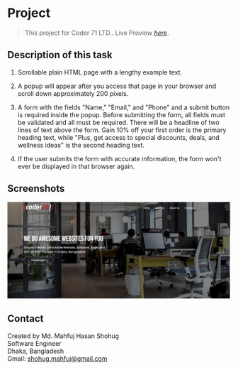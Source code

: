 # Project 
> This project for Coder 71 LTD.. 
> Live Proview [_here_](https://mahfuj-shohug.github.io/Coder71Project/). 
## Description of this task
1. Scrollable plain HTML page with a lengthy example text.

2. A popup will appear after you access that page in your browser and scroll down approximately 200 pixels.

3. A form with the fields "Name," "Email," and "Phone" and a submit button is required inside the popup.
Before submitting the form, all fields must be validated and all must be required.
There will be a headline of two lines of text above the form.
Gain 10% off your first order is the primary heading text, while "Plus, get access to special discounts, deals, and wellness ideas" is the second heading text.

4. If the user submits the form with accurate information, the form won't ever be displayed in that browser again.


## Screenshots
![Example screenshot](img/ss.png)




## Contact
Created by Md. Mahfuj Hasan Shohug <br>
Software Engineer <br>
Dhaka, Bangladesh <br>
Gmail: shohug.mahfuj@gmail.com